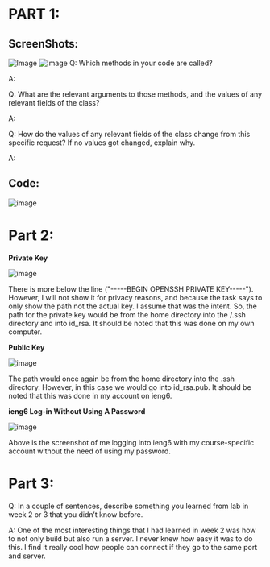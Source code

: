 # PART 1:

## ScreenShots:

![Image](https://github.com/JoshCaneday/cse15l-lab-reports/assets/146874169/ba11fb42-815c-4103-8258-8faf6ccd75ff)
![Image](https://github.com/JoshCaneday/cse15l-lab-reports/assets/146874169/f19cde9d-9f84-49be-84db-215dcec70ec5)
Q: Which methods in your code are called?

A: 

Q: What are the relevant arguments to those methods, and the values of any relevant fields of the class?

A: 

Q: How do the values of any relevant fields of the class change from this specific request? If no values got changed, explain why.

A: 

## Code:
![image](https://github.com/JoshCaneday/cse15l-lab-reports/assets/146874169/3b8d934a-e691-4aa0-b33a-7586446dc0fd)

# Part 2:

**Private Key**

![image](https://github.com/JoshCaneday/cse15l-lab-reports/assets/146874169/1829e296-6ef7-4591-ad21-6ce5005fdc23)

There is more below the line ("-----BEGIN OPENSSH PRIVATE KEY-----"). However, I will not show it for privacy reasons, and because the task says to only show the path not the actual key. I assume that was the intent. So, the path for the private key would be from the home directory into the /.ssh directory and into id_rsa. It should be noted that this was done on my own computer.

**Public Key**

![image](https://github.com/JoshCaneday/cse15l-lab-reports/assets/146874169/716e14f2-6273-4c7c-b46a-0eb32e770c9d)

The path would once again be from the home directory into the .ssh directory. However, in this case we would go into id_rsa.pub. It should be noted that this was done in my account on ieng6.

**ieng6 Log-in Without Using A Password**

![image](https://github.com/JoshCaneday/cse15l-lab-reports/assets/146874169/e10efe7e-9180-4988-8e66-c584f701a621)

Above is the screenshot of me logging into ieng6 with my course-specific account without the need of using my password.

# Part 3:

Q: In a couple of sentences, describe something you learned from lab in week 2 or 3 that you didn’t know before.

A: One of the most interesting things that I had learned in week 2 was how to not only build but also run a server. I never knew how easy it was to do this. I find it really cool how people can connect if they go to the same port and server.
